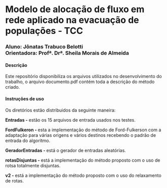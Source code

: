<h1>Modelo de alocação de fluxo em rede aplicado na evacuação de populações - TCC</h1>

<h3>
Aluno: Jônatas Trabuco Belotti<br>
Orientadora: Profª. Drª. Sheila Morais de Almeida
</h3>

<h4>Descrição</h4>
<p>Este repositório disponibiliza os arquivos utilizados no desenvolvimento do trabalho, o arquivo documento.pdf contém toda a descrição do método criado.</p>


<h4>Instruções de uso</h4>
<p>Os diretórios estão distribuidos da seguinte maneira:</p>
<p><b>Entradas - </b> estão os 15 arquivos de entrada usados nos testes.</p>
<p><b>FordFulkeron - </b> esta a implementação do método de Ford-Fulkerson com a adaptação para várias origens e vários destinos recebendo o padrão de entrada do algoritmo.</p>
<p><b>GeradorEntradas - </b> está o gerador de entradas aleatórias.</p>
<p><b>rotasDisjuntas - </b> está a implementação do método proposto com o uso de rotsa totalmente disjuntas.</p>
<p><b>v2 - </b> está a implementação do método proposto com o uso do relaxamento de rotas.</p>


